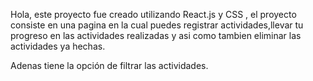 
Hola, este proyecto fue creado utilizando React.js y CSS , el proyecto consiste en una pagina en la cual puedes registrar actividades,llevar tu progreso en las actividades realizadas y asi como tambien eliminar las actividades ya hechas.

Adenas tiene la opción de filtrar las actividades.
